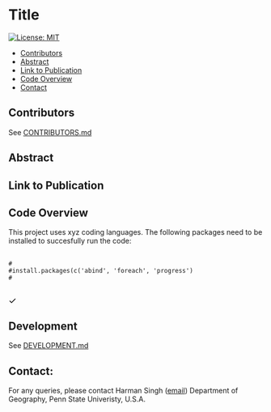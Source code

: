 # Title
<p dir="auto">
<a href="https://opensource.org/licenses/MIT" rel="nofollow"><img src="https://camo.githubusercontent.com/78f47a09877ba9d28da1887a93e5c3bc2efb309c1e910eb21135becd2998238a/68747470733a2f2f696d672e736869656c64732e696f2f62616467652f4c6963656e73652d4d49542d79656c6c6f772e737667" alt="License: MIT" data-canonical-src="https://img.shields.io/badge/License-MIT-yellow.svg" style="max-width: 100%;">
</a>
</p>

<ul dir="auto">
<li><a href="#contributors">Contributors</a></li>
<li><a href="#abstract">Abstract</a></li>
<li><a href="#linktopublication">Link to Publication</a></li>
<li><a href="#codeoverview">Code Overview</a></li>
<li><a href="#contact">Contact</a></li>
</ul>

## Contributors
<p dir="auto">See <a href="https://github.com/harmansingh1412/test/blob/main/CONTRIBUTORS.md">CONTRIBUTORS.md</a></p>

## Abstract
 
## Link to Publication

## Code Overview

This project uses xyz coding languages. The following packages need to be installed to succesfully run the code:
<div class="snippet-clipboard-content notranslate position-relative overflow-auto">
 <pre class="notranslate">
 <code> 
#
#install.packages(c('abind', 'foreach', 'progress')
#
</code>
</pre><div class="zeroclipboard-container position-absolute right-0 top-0">
    <clipboard-copy aria-label="Copy" class="ClipboardButton btn js-clipboard-copy m-2 p-0 tooltipped-no-delay" data-copy-feedback="Copied!" data-tooltip-direction="w" value="# The repos argument is just to skip the repo selection.
# You can simply omit the argument if you want.
#
install.packages(c('abind', 'foreach', 'progress'), repos = 'http://cran.us.r-project.org')

devtools::install_github('Weiming-Hu/RAnEnExtra')" tabindex="0" role="button" style="display: inherit;">
      <svg aria-hidden="true" height="16" viewBox="0 0 16 16" version="1.1" width="16" data-view-component="true" class="octicon octicon-copy js-clipboard-copy-icon m-2">
    <path d="M0 6.75C0 5.784.784 5 1.75 5h1.5a.75.75 0 0 1 0 1.5h-1.5a.25.25 0 0 0-.25.25v7.5c0 .138.112.25.25.25h7.5a.25.25 0 0 0 .25-.25v-1.5a.75.75 0 0 1 1.5 0v1.5A1.75 1.75 0 0 1 9.25 16h-7.5A1.75 1.75 0 0 1 0 14.25Z"></path><path d="M5 1.75C5 .784 5.784 0 6.75 0h7.5C15.216 0 16 .784 16 1.75v7.5A1.75 1.75 0 0 1 14.25 11h-7.5A1.75 1.75 0 0 1 5 9.25Zm1.75-.25a.25.25 0 0 0-.25.25v7.5c0 .138.112.25.25.25h7.5a.25.25 0 0 0 .25-.25v-7.5a.25.25 0 0 0-.25-.25Z"></path>
</svg>
      <svg aria-hidden="true" height="16" viewBox="0 0 16 16" version="1.1" width="16" data-view-component="true" class="octicon octicon-check js-clipboard-check-icon color-fg-success d-none m-2">
    <path d="M13.78 4.22a.75.75 0 0 1 0 1.06l-7.25 7.25a.75.75 0 0 1-1.06 0L2.22 9.28a.751.751 0 0 1 .018-1.042.751.751 0 0 1 1.042-.018L6 10.94l6.72-6.72a.75.75 0 0 1 1.06 0Z"></path>
</svg>
    </clipboard-copy>
  </div></div>

## Development
<p dir="auto">See <a href="https://github.com/harmansingh1412/test/blob/main/CONTRIBUTORS.md">DEVELOPMENT.md</a></p>

## Contact:

For any queries, please contact
Harman Singh 
(<a href=mailto:hxs5376@psu.edu>email</a>)
Department of Geography, 
Penn State Univeristy, U.S.A.
